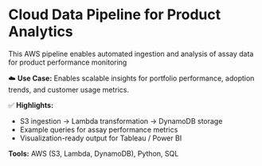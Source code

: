 # Cloud Data Pipeline for Product Analytics

This AWS pipeline enables automated ingestion and analysis of assay data for product performance monitoring

☁️ **Use Case:** Enables scalable insights for portfolio performance, adoption trends, and customer usage metrics.  

✅ **Highlights:**
- S3 ingestion → Lambda transformation → DynamoDB storage  
- Example queries for assay performance metrics  
- Visualization-ready output for Tableau / Power BI  

**Tools:** AWS (S3, Lambda, DynamoDB), Python, SQL 
